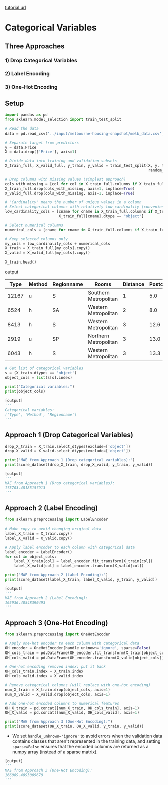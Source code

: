 [tutorial url](https://www.kaggle.com/alexisbcook/categorical-variables)

# Categorical Variables

## Three Approaches

### 1) Drop Categorical Variables

### 2) Label Encoding

### 3) One-Hot Encoding


## Setup

```python
import pandas as pd
from sklearn.model_selection import train_test_split

# Read the data
data = pd.read_csv('../input/melbourne-housing-snapshot/melb_data.csv')

# Separate target from predictors
y = data.Price
X = data.drop(['Price'], axis=1)

# Divide data into training and validation subsets
X_train_full, X_valid_full, y_train, y_valid = train_test_split(X, y, train_size=0.8, test_size=0.2,
                                                                random_state=0)

# Drop columns with missing values (simplest approach)
cols_with_missing = [col for col in X_train_full.columns if X_train_full[col].isnull().any()] 
X_train_full.drop(cols_with_missing, axis=1, inplace=True)
X_valid_full.drop(cols_with_missing, axis=1, inplace=True)

# "Cardinality" means the number of unique values in a column
# Select categorical columns with relatively low cardinality (convenient but arbitrary)
low_cardinality_cols = [cname for cname in X_train_full.columns if X_train_full[cname].nunique() < 10 and 
                        X_train_full[cname].dtype == "object"]

# Select numerical columns
numerical_cols = [cname for cname in X_train_full.columns if X_train_full[cname].dtype in ['int64', 'float64']]

# Keep selected columns only
my_cols = low_cardinality_cols + numerical_cols
X_train = X_train_full[my_cols].copy()
X_valid = X_valid_full[my_cols].copy()
```

```python
X_train.head()
```

output

| Type  | Method | Regionname | Rooms                 | Distance | Postcode | Bedroom2 | Bathroom | Landsize | Lattitude | Longtitude | Propertycount |         |
|-------|--------|------------|-----------------------|----------|----------|----------|----------|----------|-----------|------------|---------------|---------|
| 12167 | u      | S          | Southern Metropolitan | 1        | 5.0      | 3182.0   | 1.0      | 1.0      | 0.0       | -37.85984  | 144.9867      | 13240.0 |
| 6524  | h      | SA         | Western Metropolitan  | 2        | 8.0      | 3016.0   | 2.0      | 2.0      | 193.0     | -37.85800  | 144.9005      | 6380.0  |
| 8413  | h      | S          | Western Metropolitan  | 3        | 12.6     | 3020.0   | 3.0      | 1.0      | 555.0     | -37.79880  | 144.8220      | 3755.0  |
| 2919  | u      | SP         | Northern Metropolitan | 3        | 13.0     | 3046.0   | 3.0      | 1.0      | 265.0     | -37.70830  | 144.9158      | 8870.0  |
| 6043  | h      | S          | Western Metropolitan  | 3        | 13.3     | 3020.0   | 3.0      | 1.0      | 673.0     | -37.76230  | 144.8272      | 4217.0  |

```python
# Get list of categorical variables
s = (X_train.dtypes == 'object')
object_cols = list(s[s].index)

print("Categorical variables:")
print(object_cols)
```

```python
[output]
'''
Categorical variables:
['Type', 'Method', 'Regionname']
'''
```

## Approach 1 (Drop Categorical Variables)

```python
drop_X_train = X_train.select_dtypes(exclude=['object'])
drop_X_valid = X_valid.select_dtypes(exclude=['object'])

print("MAE from Approach 1 (Drop categorical variables):")
print(score_dataset(drop_X_train, drop_X_valid, y_train, y_valid))
```

```python
[output]
'''
MAE from Approach 1 (Drop categorical variables):
175703.48185157913
'''
```

## Approach 2 (Label Encoding)

```python
from sklearn.preprocessing import LabelEncoder

# Make copy to avoid changing original data 
label_X_train = X_train.copy()
label_X_valid = X_valid.copy()

# Apply label encoder to each column with categorical data
label_encoder = LabelEncoder()
for col in object_cols:
    label_X_train[col] = label_encoder.fit_transform(X_train[col])
    label_X_valid[col] = label_encoder.transform(X_valid[col])

print("MAE from Approach 2 (Label Encoding):") 
print(score_dataset(label_X_train, label_X_valid, y_train, y_valid))
```

```python
[output]
'''
MAE from Approach 2 (Label Encoding):
165936.40548390493
'''
```

## Approach 3 (One-Hot Encoding)

```python
from sklearn.preprocessing import OneHotEncoder

# Apply one-hot encoder to each column with categorical data
OH_encoder = OneHotEncoder(handle_unknown='ignore', sparse=False)
OH_cols_train = pd.DataFrame(OH_encoder.fit_transform(X_train[object_cols]))
OH_cols_valid = pd.DataFrame(OH_encoder.transform(X_valid[object_cols]))

# One-hot encoding removed index; put it back
OH_cols_train.index = X_train.index
OH_cols_valid.index = X_valid.index

# Remove categorical columns (will replace with one-hot encoding)
num_X_train = X_train.drop(object_cols, axis=1)
num_X_valid = X_valid.drop(object_cols, axis=1)

# Add one-hot encoded columns to numerical features
OH_X_train = pd.concat([num_X_train, OH_cols_train], axis=1)
OH_X_valid = pd.concat([num_X_valid, OH_cols_valid], axis=1)

print("MAE from Approach 3 (One-Hot Encoding):") 
print(score_dataset(OH_X_train, OH_X_valid, y_train, y_valid))
```

- We set ```handle_unknown='ignore'``` to avoid errors when the validation data contains classes that aren't represented in the training data, and setting ```sparse=False``` ensures that the encoded columns are returned as a numpy array (instead of a sparse matrix).


```python
[output]
'''
MAE from Approach 3 (One-Hot Encoding):
166089.4893009678
'''
```
